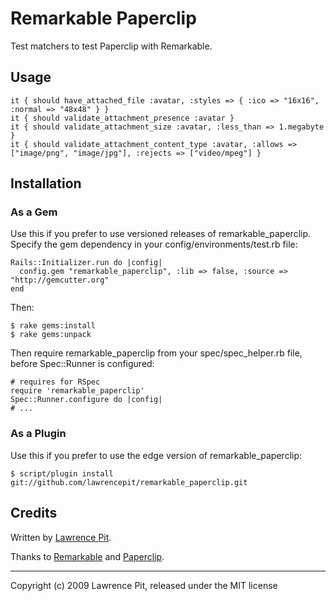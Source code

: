 Remarkable Paperclip
====================

Test matchers to test Paperclip with Remarkable.

Usage
-----

    it { should have_attached_file :avatar, :styles => { :ico => "16x16", :normal => "48x48" } }
    it { should validate_attachment_presence :avatar }
    it { should validate_attachment_size :avatar, :less_than => 1.megabyte }
    it { should validate_attachment_content_type :avatar, :allows => ["image/png", "image/jpg"], :rejects => ["video/mpeg"] }


Installation
------------

### As a Gem

Use this if you prefer to use versioned releases of remarkable_paperclip.
Specify the gem dependency in your config/environments/test.rb file:

    Rails::Initializer.run do |config|
      config.gem "remarkable_paperclip", :lib => false, :source => "http://gemcutter.org"
    end

Then:

    $ rake gems:install
    $ rake gems:unpack

Then require remarkable_paperclip from your spec/spec_helper.rb file, before Spec::Runner is configured:

    # requires for RSpec
    require 'remarkable_paperclip'
    Spec::Runner.configure do |config|
    # ...


### As a Plugin

Use this if you prefer to use the edge version of remarkable_paperclip:

    $ script/plugin install git://github.com/lawrencepit/remarkable_paperclip.git


Credits
-------

Written by [Lawrence Pit](http://lawrencepit.com).

Thanks to
[Remarkable](http://github.com/carlosbrando/remarkable) and
[Paperclip](http://github.com/thoughtbot/paperclip).



----
Copyright (c) 2009 Lawrence Pit, released under the MIT license
